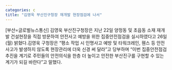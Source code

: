 ```yaml
---
categories: c
title: "김영욱 부산진구청장 재개발 현장점검에 나서"
---
```

[부산=글로벌뉴스통신] 김영욱 부산진구청장은 지난 22일 양정동 및 초읍동 소재 재개발 건설현장을 직접 방문하여 안전사고 예방을 위한 집중안전점검을 실시하였다고 26일(월) 밝혔다.김영욱 구청장은 “평소 작업 시 인명사고 예방 및 타워크레인, 휀스 등 안전사고가 발생하지 않도록 현장관리에 더욱 신경 써 달라”고 당부하며 “이번 집중안전점검 추진을 계기로 주민들의 안전의식을 한층 더 높이고 안전한 부산진구를 구현할 수 있는 계기가 되길 바란다”고 말했다.